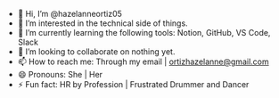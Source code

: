 - 👋 Hi, I’m @hazelanneortiz05
- 👀 I’m interested in the technical side of things.
- 🌱 I’m currently learning the following tools: Notion, GitHub, VS Code, Slack
- 💞️ I’m looking to collaborate on nothing yet.
- 📫 How to reach me: Through my email | ortizhazelanne@gmail.com
- 😄 Pronouns: She | Her 
- ⚡ Fun fact: HR by Profession | Frustrated Drummer and Dancer

<!---
hazelanneortiz05/hazelanneortiz05 is a ✨ special ✨ repository because its `README.md` (this file) appears on your GitHub profile.
You can click the Preview link to take a look at your changes.
--->
